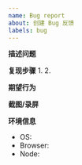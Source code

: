 ```yaml
---
name: Bug report
about: 创建 Bug 反馈
labels: bug
---
```


**描述问题**

**复现步骤**
1. 
2. 

**期望行为**

**截图/录屏**

**环境信息**
- OS:
- Browser:
- Node:


